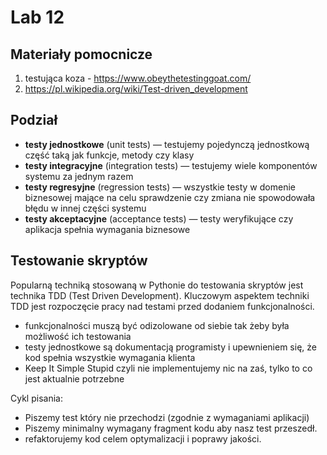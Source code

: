 # Lab 12

## Materiały pomocnicze
1. testująca koza - https://www.obeythetestinggoat.com/
2. https://pl.wikipedia.org/wiki/Test-driven_development

## Podział
* **testy jednostkowe** (unit tests) — testujemy pojedynczą jednostkową część taką jak funkcje, metody czy klasy
* **testy integracyjne** (integration tests) — testujemy wiele komponentów systemu za jednym razem
* **testy regresyjne** (regression tests) — wszystkie testy w domenie biznesowej mające na celu sprawdzenie czy zmiana nie spowodowała błędu w innej części systemu
* **testy akceptacyjne** (acceptance tests) — testy weryfikujące czy aplikacja spełnia wymagania biznesowe

## Testowanie skryptów 
Popularną techniką stosowaną w Pythonie do testowania skryptów jest technika TDD (Test Driven Development). Kluczowym aspektem techniki TDD
jest rozpoczęcie pracy nad testami przed dodaniem funkcjonalności.

* funkcjonalności muszą być odizolowane od siebie tak żeby była możliwość ich testowania
* testy jednostkowe są dokumentacją programisty i upewnieniem się, że kod spełnia wszystkie wymagania klienta
* Keep It Simple Stupid czyli nie implementujemy nic na zaś, tylko to co jest aktualnie potrzebne

Cykl pisania:

* Piszemy test który nie przechodzi (zgodnie z wymaganiami aplikacji)
* Piszemy minimalny wymagany fragment kodu aby nasz test przeszedł.
* refaktorujemy kod celem optymalizacji i poprawy jakości.
